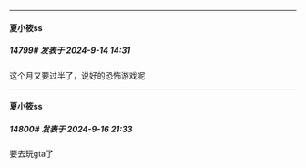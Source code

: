 ﻿
*****

####  夏小筱ss  
##### 14799#       发表于 2024-9-14 14:31

这个月又要过半了，说好的恐怖游戏呢


*****

####  夏小筱ss  
##### 14800#       发表于 2024-9-16 21:33

要去玩gta了

